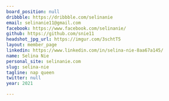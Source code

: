 ```yaml
---
board_position: null
dribbble: https://dribbble.com/selinanie
email: selinanie11@gmail.com
facebook: https://www.facebook.com/selinanie/
github: https://github.com/snie11
headshot_jpg_url: https://imgur.com/3schtT5
layout: member_page
linkedin: https://www.linkedin.com/in/selina-nie-8aa67a145/
name: Selina Nie
personal_site: selinanie.com
slug: selina-nie
tagline: nap queen
twitter: null
year: 2021

---
```

